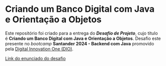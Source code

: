 # Criando um Banco Digital com Java e Orientação a Objetos

Este repositório foi criado para a entrega do _**Desafio de Projeto**_, cujo título é **Criando um Banco Digital com Java e Orientação a Objetos**. Desafio este presente no _bootcamp_ **Santander 2024 - Backend com Java** promovido pela [Digital Innovation One (DIO)](https://www.dio.me/).

[Link do enunciado do desafio](https://github.com/falvojr/lab-banco-digital-oo)